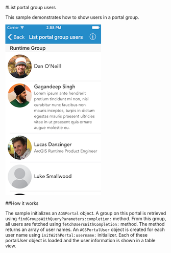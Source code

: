 #List portal group users

This sample demonstrates how to show users in a portal group.

![](image1.png)

##How it works

The sample initializes an `AGSPortal` object. A group on this portal is retrieved using `findGroupsWithQueryParameters:completion:` method. From this group, all users are fetched using `fetchUsersWithCompletion:` method. The method returns an array of user names. An `AGSPortalUser` object is created for each user name using `initWithPortal:username:` initializer. Each of these portalUser object is loaded and the user information is shown in a table view.




